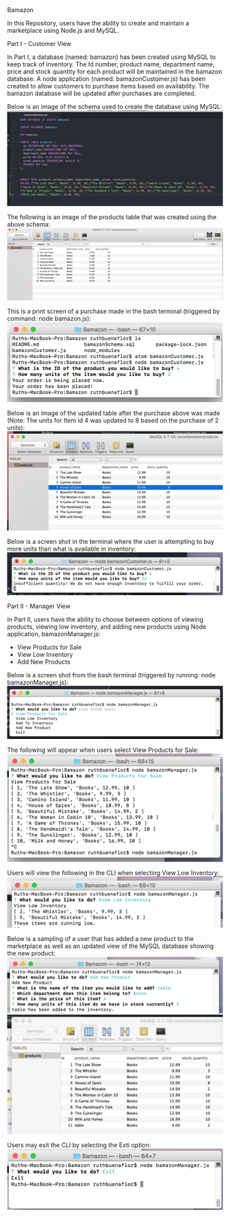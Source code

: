Bamazon

In this Repository, users have the ability to create and maintain a marketplace using Node.js and MySQL.

Part I - Customer View

In Part I, a database (named: bamazon) has been created using MySQL to keep track of inventory.  The Id number, product name, department name, price and stock quantity for each product will be maintained in the bamazon database.  A node application (named: bamazonCustomer.js) has been created to allow customers to purchase items based on availability.  The bamazon database will be updated after purchases are completed.

Below is an image of the schema used to create the database using MySQL:
![Bamazon SQL Schema Image](images/schema.png)

The following is an image of the products table that was created using the above schema:
![Bamazon Products Table - after initial creation](images/tableBefore.png)

This is a print screen of a purchase made in the bash terminal (triggered by command: node bamazon.js):
![Bamazon Iniital Purchase](images/initialPurchase.png)

Below is an image of the updated table after the purchase above was made (Note: The units for Item id 4 was updated to 8 based on the purchase of 2 units):
![Bamazon Products Table - after purchase](images/tableAfter.png)

Below is a screen shot in the terminal where the user is attempting to buy more units than what is available in inventory:
![Bamazon Purchase - quantity not available](images/purchaseError.png)

Part II - Manager View

In Part II, users have the ability to choose between options of viewing products, viewing low inventory, and adding new products using Node application, bamazonManager.js:

* View Products for Sale
* View Low Inventory
* Add New Products

Below is a screen shot from the bash terminal (triggered by running: node bamazonManager.js):
![bamazon Manager command line screen shot](images/partII.png)

The following will appear when users select View Products for Sale:
![bamazon Manager view products](images/ManagerViewProducts.png)

Users will view the following in the CLI when selecting View Low Inventory:
![bamazon Manager view low inventory](images/ManagerLowInventory.png)

Below is a sampling of a user that has added a new product to the marketplace as well as an updated view of the MySQL database showing the new product:
![bamazon Manager Add New](images/ManagerAddNew.png)
![bamazon Manager DB update](images/ManagerAddItem.png)

Users may exit the CLI by selecting the Exti option:
![bamazon Manager Exit](images/ManagerExit.png)
